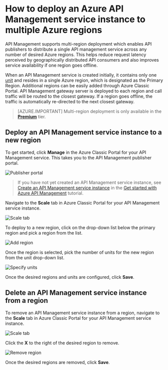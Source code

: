 <properties
	pageTitle="How to deploy an Azure API Management service instance to multiple Azure regions"
	description="Learn how to deploy an Azure API Management service instance to multiple Azure regions." 
	services="api-management"
	documentationCenter=""
	authors="steved0x"
	manager="dwrede"
	editor=""/>

<tags
	ms.service="api-management"
	ms.workload="mobile"
	ms.tgt_pltfrm="na"
	ms.devlang="na"
	ms.topic="article"
	ms.date="12/07/2015"
	ms.author="sdanie"/>

# How to deploy an Azure API Management service instance to multiple Azure regions

API Management supports multi-region deployment which enables API publishers to distribute a single API management service across any number of desired Azure regions. This helps reduce request latency perceived by geographically distributed API consumers and also improves service availability if one region goes offline. 

When an API Management service is created initially, it contains only one [unit][] and resides in a single Azure region, which is designated as the Primary Region. Additional regions can be easily added through Azure Classic Portal. API Management gateway server is deployed to each region and call traffic will be routed to the closest gateway. If a region goes offline, the traffic is automatically re-directed to the next closest gateway. 

> [AZURE.IMPORTANT] Multi-region deployment is only available in the **[Premium][]** tier.

## <a name="add-region"> </a>Deploy an API Management service instance to a new region

To get started, click **Manage** in the Azure Classic Portal for your API Management service. This takes you to the API Management publisher portal.

![Publisher portal][api-management-management-console]

>If you have not yet created an API Management service instance, see [Create an API Management service instance][] in the [Get started with Azure API Management][] tutorial.

Navigate to the **Scale** tab in Azure Classic Portal for your API Management service instance. 

![Scale tab][api-management-scale-service]

To deploy to a new region, click on the drop-down list below the primary region and pick a region from the list.

![Add region][api-management-add-region]

Once the region is selected, pick the number of units for the new region from the unit drop-down list.

![Specify units][api-management-select-units]

Once the desired regions and units are configured, click **Save**.

## <a name="remove-region"> </a>Delete an API Management service instance from a region

To remove an API Management service instance from a region, navigate to the **Scale** tab in Azure Classic Portal for your API Management service instance. 

![Scale tab][api-management-scale-service]

Click the **X** to the right of the desired region to remove.  

![Remove region][api-management-remove-region]

Once the desired regions are removed, click **Save**.


[api-management-management-console]: ./media/api-management-howto-deploy-multi-region/api-management-management-console.png

[api-management-scale-service]: ./media/api-management-howto-deploy-multi-region/api-management-scale-service.png
[api-management-add-region]: ./media/api-management-howto-deploy-multi-region/api-management-add-region.png
[api-management-select-units]: ./media/api-management-howto-deploy-multi-region/api-management-select-units.png
[api-management-remove-region]: ./media/api-management-howto-deploy-multi-region/api-management-remove-region.png

[Create an API Management service instance]: api-management-get-started.md#create-service-instance
[Get started with Azure API Management]: api-management-get-started.md

[Deploy an API Management service instance to a new region]: #add-region
[Delete an API Management service instance from a region]: #remove-region

[unit]: http://azure.microsoft.com/pricing/details/api-management/
[Premium]: http://azure.microsoft.com/pricing/details/api-management/

